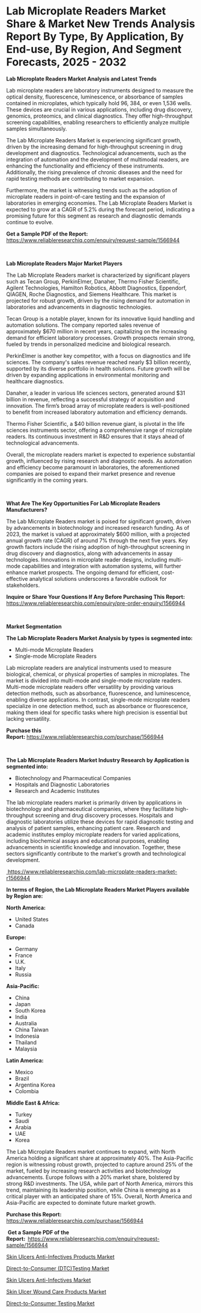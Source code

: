 <p><h1>Lab Microplate Readers Market Share & Market New Trends Analysis Report By Type, By Application, By End-use, By Region, And Segment Forecasts, 2025 - 2032</h1></p><p><strong>Lab Microplate Readers Market Analysis and Latest Trends</strong></p>
<p><p>Lab microplate readers are laboratory instruments designed to measure the optical density, fluorescence, luminescence, or absorbance of samples contained in microplates, which typically hold 96, 384, or even 1,536 wells. These devices are crucial in various applications, including drug discovery, genomics, proteomics, and clinical diagnostics. They offer high-throughput screening capabilities, enabling researchers to efficiently analyze multiple samples simultaneously.</p><p>The Lab Microplate Readers Market is experiencing significant growth, driven by the increasing demand for high-throughput screening in drug development and diagnostics. Technological advancements, such as the integration of automation and the development of multimodal readers, are enhancing the functionality and efficiency of these instruments. Additionally, the rising prevalence of chronic diseases and the need for rapid testing methods are contributing to market expansion.</p><p>Furthermore, the market is witnessing trends such as the adoption of microplate readers in point-of-care testing and the expansion of laboratories in emerging economies. The Lab Microplate Readers Market is expected to grow at a CAGR of 5.2% during the forecast period, indicating a promising future for this segment as research and diagnostic demands continue to evolve.</p></p>
<p><strong>Get a Sample PDF of the Report:&nbsp;</strong> <a href="https://www.reliableresearchiq.com/enquiry/request-sample/1566944?utm_campaign=1170&utm_medium=2&utm_source=Github&utm_content=ia&utm_term=22032025&utm_id=lab-microplate-readers">https://www.reliableresearchiq.com/enquiry/request-sample/1566944</a></p>
<p>&nbsp;</p>
<p><strong>Lab Microplate Readers Major Market Players</strong></p>
<p><p>The Lab Microplate Readers market is characterized by significant players such as Tecan Group, PerkinElmer, Danaher, Thermo Fisher Scientific, Agilent Technologies, Hamilton Robotics, Abbott Diagnostics, Eppendorf, QIAGEN, Roche Diagnostics, and Siemens Healthcare. This market is projected for robust growth, driven by the rising demand for automation in laboratories and advancements in diagnostic technologies.</p><p>Tecan Group is a notable player, known for its innovative liquid handling and automation solutions. The company reported sales revenue of approximately $670 million in recent years, capitalizing on the increasing demand for efficient laboratory processes. Growth prospects remain strong, fueled by trends in personalized medicine and biological research.</p><p>PerkinElmer is another key competitor, with a focus on diagnostics and life sciences. The company's sales revenue reached nearly $3 billion recently, supported by its diverse portfolio in health solutions. Future growth will be driven by expanding applications in environmental monitoring and healthcare diagnostics.</p><p>Danaher, a leader in various life sciences sectors, generated around $31 billion in revenue, reflecting a successful strategy of acquisition and innovation. The firm’s broad array of microplate readers is well-positioned to benefit from increased laboratory automation and efficiency demands. </p><p>Thermo Fisher Scientific, a $40 billion revenue giant, is pivotal in the life sciences instruments sector, offering a comprehensive range of microplate readers. Its continuous investment in R&D ensures that it stays ahead of technological advancements. </p><p>Overall, the microplate readers market is expected to experience substantial growth, influenced by rising research and diagnostic needs. As automation and efficiency become paramount in laboratories, the aforementioned companies are poised to expand their market presence and revenue significantly in the coming years.</p></p>
<p>&nbsp;</p>
<p><strong>What Are The Key Opportunities For Lab Microplate Readers Manufacturers?</strong></p>
<p><p>The Lab Microplate Readers market is poised for significant growth, driven by advancements in biotechnology and increased research funding. As of 2023, the market is valued at approximately $600 million, with a projected annual growth rate (CAGR) of around 7% through the next five years. Key growth factors include the rising adoption of high-throughput screening in drug discovery and diagnostics, along with advancements in assay technologies. Innovations in microplate reader designs, including multi-mode capabilities and integration with automation systems, will further enhance market prospects. The ongoing demand for efficient, cost-effective analytical solutions underscores a favorable outlook for stakeholders.</p></p>
<p><strong>Inquire or Share Your Questions If Any Before Purchasing This Report:</strong> <a href="https://www.reliableresearchiq.com/enquiry/pre-order-enquiry/1566944?utm_campaign=1170&utm_medium=2&utm_source=Github&utm_content=ia&utm_term=22032025&utm_id=lab-microplate-readers">https://www.reliableresearchiq.com/enquiry/pre-order-enquiry/1566944</a></p>
<p>&nbsp;</p>
<p><strong>Market Segmentation</strong></p>
<p><strong>The Lab Microplate Readers Market Analysis by types is segmented into:</strong></p>
<p><ul><li>Multi-mode Microplate Readers</li><li>Single-mode Microplate Readers</li></ul></p>
<p><p>Lab microplate readers are analytical instruments used to measure biological, chemical, or physical properties of samples in microplates. The market is divided into multi-mode and single-mode microplate readers. Multi-mode microplate readers offer versatility by providing various detection methods, such as absorbance, fluorescence, and luminescence, enabling diverse applications. In contrast, single-mode microplate readers specialize in one detection method, such as absorbance or fluorescence, making them ideal for specific tasks where high precision is essential but lacking versatility.</p></p>
<p><strong>Purchase this Report:&nbsp;</strong><a href="https://www.reliableresearchiq.com/purchase/1566944?utm_campaign=1170&utm_medium=2&utm_source=Github&utm_content=ia&utm_term=22032025&utm_id=lab-microplate-readers">https://www.reliableresearchiq.com/purchase/1566944</a></p>
<p>&nbsp;</p>
<p><strong>The Lab Microplate Readers Market Industry Research by Application is segmented into:</strong></p>
<p><ul><li>Biotechnology and Pharmaceutical Companies</li><li>Hospitals and Diagnostic Laboratories</li><li>Research and Academic Institutes</li></ul></p>
<p><p>The lab microplate readers market is primarily driven by applications in biotechnology and pharmaceutical companies, where they facilitate high-throughput screening and drug discovery processes. Hospitals and diagnostic laboratories utilize these devices for rapid diagnostic testing and analysis of patient samples, enhancing patient care. Research and academic institutes employ microplate readers for varied applications, including biochemical assays and educational purposes, enabling advancements in scientific knowledge and innovation. Together, these sectors significantly contribute to the market's growth and technological development.</p></p>
<p><a href="https://www.reliableresearchiq.com/lab-microplate-readers-market-r1566944?utm_campaign=1170&utm_medium=2&utm_source=Github&utm_content=ia&utm_term=22032025&utm_id=lab-microplate-readers">&nbsp;https://www.reliableresearchiq.com/lab-microplate-readers-market-r1566944</a></p>
<p><strong>In terms of Region, the Lab Microplate Readers Market Players available by Region are:</strong></p>
<p>
    <p> <strong> North America: </strong>
        <ul>
            <li>United States</li>
            <li>Canada</li>
        </ul>
        </p> 
    <p> <strong> Europe: </strong>
        <ul>
            <li>Germany</li>
            <li>France</li>
            <li>U.K.</li>
            <li>Italy</li>
            <li>Russia</li>
        </ul>
        </p> 
    <p> <strong> Asia-Pacific: </strong>
        <ul>
            <li>China</li>
            <li>Japan</li>
            <li>South Korea</li>
            <li>India</li>
            <li>Australia</li>
            <li>China Taiwan</li>
            <li>Indonesia</li>
            <li>Thailand</li>
            <li>Malaysia</li>
        </ul>
        </p> 
    <p> <strong> Latin America: </strong>
        <ul>
            <li>Mexico</li>
            <li>Brazil</li>
            <li>Argentina Korea</li>
            <li>Colombia</li>
        </ul>
        </p> 
    <p> <strong> Middle East & Africa: </strong>
        <ul>
            <li>Turkey</li>
            <li>Saudi</li>
            <li>Arabia</li>
            <li>UAE</li>
            <li>Korea</li>
        </ul>
    </p>
    </p>
<p><p>The Lab Microplate Readers market continues to expand, with North America holding a significant share at approximately 40%. The Asia-Pacific region is witnessing robust growth, projected to capture around 25% of the market, fueled by increasing research activities and biotechnology advancements. Europe follows with a 20% market share, bolstered by strong R&D investments. The USA, while part of North America, mirrors this trend, maintaining its leadership position, while China is emerging as a critical player with an anticipated share of 15%. Overall, North America and Asia-Pacific are expected to dominate future market growth.</p></p>
<p><strong>Purchase this Report: </strong><a href="https://www.reliableresearchiq.com/purchase/1566944?utm_campaign=1170&utm_medium=2&utm_source=Github&utm_content=ia&utm_term=22032025&utm_id=lab-microplate-readers">https://www.reliableresearchiq.com/purchase/1566944</a></p>
<p>&nbsp;<strong>Get a Sample PDF of the Report:&nbsp;&nbsp;</strong><a href="https://www.reliableresearchiq.com/enquiry/request-sample/1566944?utm_campaign=1170&utm_medium=2&utm_source=Github&utm_content=ia&utm_term=22032025&utm_id=lab-microplate-readers">https://www.reliableresearchiq.com/enquiry/request-sample/1566944</a></p>
<p><strong></strong></p>
<p><p><a href="https://github.com/duskodazzi34/Market-Research-Report-List-1/blob/main/skin-ulcers-anti-infectives-products-market.md?utm_campaign=1170&utm_medium=2&utm_source=Github&utm_content=ia&utm_term=22032025&utm_id=lab-microplate-readers">Skin Ulcers Anti-Infectives Products Market</a></p><p><a href="https://github.com/daddskokenk4/Market-Research-Report-List-1/blob/main/direct-to-consumer-dtctesting-market.md?utm_campaign=1170&utm_medium=2&utm_source=Github&utm_content=ia&utm_term=22032025&utm_id=lab-microplate-readers">Direct-to-Consumer (DTC)Testing Market</a></p><p><a href="https://github.com/kabotcaddoub/Market-Research-Report-List-1/blob/main/skin-ulcers-anti-infectives-market.md?utm_campaign=1170&utm_medium=2&utm_source=Github&utm_content=ia&utm_term=22032025&utm_id=lab-microplate-readers">Skin Ulcers Anti-Infectives Market</a></p><p><a href="https://github.com/forttgoddym7/Market-Research-Report-List-1/blob/main/skin-ulcer-wound-care-products-market.md?utm_campaign=1170&utm_medium=2&utm_source=Github&utm_content=ia&utm_term=22032025&utm_id=lab-microplate-readers">Skin Ulcer Wound Care Products Market</a></p><p><a href="https://github.com/kimomeifbnu26/Market-Research-Report-List-1/blob/main/direct-to-consumer-testing-market.md?utm_campaign=1170&utm_medium=2&utm_source=Github&utm_content=ia&utm_term=22032025&utm_id=lab-microplate-readers">Direct-to-Consumer Testing Market</a></p></p>